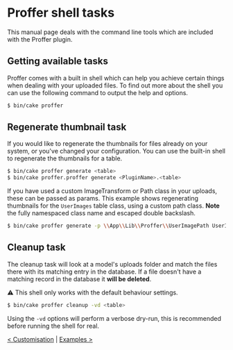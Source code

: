 # Proffer shell tasks
This manual page deals with the command line tools which are included with the Proffer plugin.

## Getting available tasks
Proffer comes with a built in shell which can help you achieve certain things when dealing with your uploaded files. To
find out more about the shell you can use the following command to output the help and options.

```bash
$ bin/cake proffer
```

## Regenerate thumbnail task
If you would like to regenerate the thumbnails for files already on your system, or you've changed your configuration. You
can use the built-in shell to regenerate the thumbnails for a table.

```bash
$ bin/cake proffer generate <table>
$ bin/cake proffer.proffer generate <PluginName>.<table>
```

If you have used a custom ImageTransform or Path class in your uploads, these can be passed as params.
This example shows regenerating thumbnails for the `UserImages` table class, using a custom path class. 
**Note** the fully namespaced class name and escaped double backslash.

```bash
$ bin/cake proffer generate -p \\App\\Lib\\Proffer\\UserImagePath UserImages
```

## Cleanup task
The cleanup task will look at a model's uploads folder and match the files there with its matching entry in the
database. If a file doesn't have a matching record in the database it **will be deleted**.

:warning: This shell only works with the default behaviour settings.

```bash
$ bin/cake proffer cleanup -vd <table>
```

Using the `-vd` options will perform a verbose dry-run, this is recommended before running the shell for real.

[< Customisation](customisation.md) | [Examples >](examples.md)
